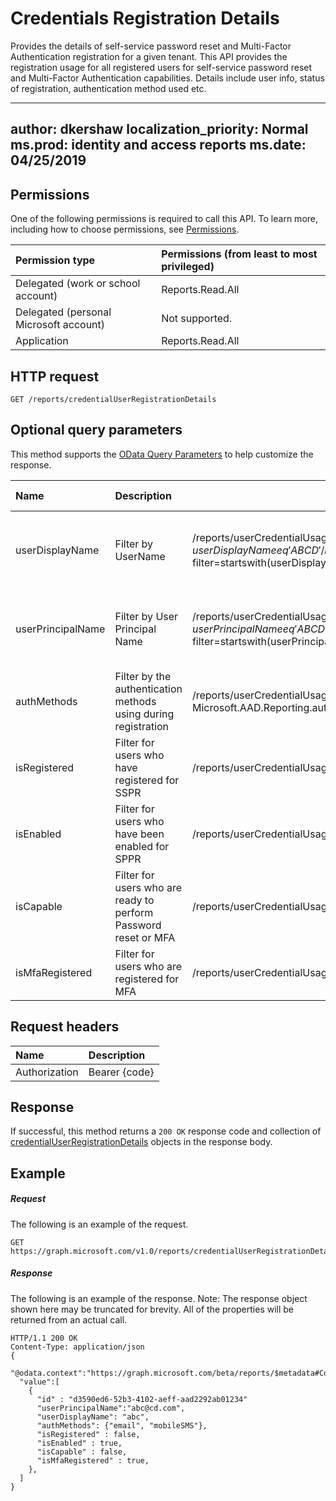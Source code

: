 # Credentials Registration Details
Provides the details of self-service password reset and Multi-Factor Authentication registration for a given tenant. This API provides the registration usage for all registered users for self-service password reset and Multi-Factor Authentication capabilities. Details include user info, status of registration, authentication method used etc.

---
author: dkershaw
localization_priority: Normal
ms.prod: identity and access reports
ms.date: 04/25/2019
---


## Permissions
One of the following permissions is required to call this API. To learn more, including how to choose permissions, see [Permissions](../../../concepts/permissions_reference.md).

|Permission type                        | Permissions (from least to most privileged)              |
|:--------------------------------------|:---------------------------------------------------------|
|Delegated (work or school account)     |Reports.Read.All |
|Delegated (personal Microsoft account) | Not supported. |
|Application                            |Reports.Read.All |
## HTTP request
<!-- { "blockType": "ignored" } -->
```http
GET /reports/credentialUserRegistrationDetails
```
## Optional query parameters
This method supports the [OData Query Parameters](http://graph.microsoft.io/docs/overview/query_parameters) to help customize the response.

| Name      |Description|Example|Supported Operators
|:----------|:----------|-------|-------------------
|userDisplayName|	 Filter by UserName	|/reports/userCredentialUsageDetails?$filter=userDisplayName eq 'ABCD' /reports/userCredentialUsageDetails?$filter=startswith(userDisplayName,' ')	|Eq, startswith(), orderby, Support case insensitive|
|userPrincipalName	 |Filter by User Principal Name|	/reports/userCredentialUsageDetails?$filter=userPrincipalNameeq 'ABCD' /reports/userCredentialUsageDetails?$filter=startswith(userPrincipalName,' ')	|	Eq, startswith(), orderby, Support case insensitive
|authMethods|	 Filter by the authentication methods using during registration|	/reports/userCredentialUsageDetails?authMethods/any(t:t eq Microsoft.AAD.Reporting.authMethodsType'email')	| 	eq|
|isRegistered	| Filter for users who have registered for SSPR|	/reports/userCredentialUsageDetails?$filter=isRegisteredeq true	|	eq, orderby|
|isEnabled	 |Filter for users who have been enabled for SPPR|	/reports/userCredentialUsageDetails?$filter=isEnabledeq true	|	eq, orderby|
|isCapable	 |Filter for users who are ready to perform Password reset or MFA| 	/reports/userCredentialUsageDetails?$filter=isCapableeq true	|eq, orderby|
|isMfaRegistered|	 Filter for users who are registered for MFA|	/reports/userCredentialUsageDetails?$filter=isCapableeq true	|	eq, orderby|


## Request headers
| Name      |Description|
|:----------|:----------|
| Authorization | Bearer {code} |


## Response
If successful, this method returns a `200 OK` response code and collection of [credentialUserRegistrationDetails](../resources/credentialuserregistrationdetails.md) objects in the response body.
## Example
##### Request
The following is an example of the request.
<!-- {
  "blockType": "request",
  "name": "get_credentialuserregistrationdetails"
}-->
```http
GET https://graph.microsoft.com/v1.0/reports/credentialUserRegistrationDetails
```
##### Response
The following is an example of the response. Note: The response object shown here may be truncated for brevity. All of the properties will be returned from an actual call.
<!-- {
  "blockType": "response",
  "truncated": true,
  "@odata.type": "microsoft.graph.credentialUserRegistrationDetails",
  "isCollection": true
} -->
```http
HTTP/1.1 200 OK
Content-Type: application/json
{
  "@odata.context":"https://graph.microsoft.com/beta/reports/$metadata#Collection(microsoft.graph.credentialUserRegistrationDetails)",
  "value":[
    {
      "id" : "d3590ed6-52b3-4102-aeff-aad2292ab01234"
      "userPrincipalName":"abc@cd.com",
      "userDisplayName": "abc",
      "authMethods": {"email", "mobileSMS"},
      "isRegistered" : false,
      "isEnabled" : true,
      "isCapable" : false,
      "isMfaRegistered" : true,
    },
  ]
}
```

<!-- uuid: 8fcb5dbc-d5aa-4681-8e31-b001d5168d79
2015-10-25 14:57:30 UTC -->
<!-- {
  "type": "#page.annotation",
  "description": "List credentialUserRegistrationDetails",
  "keywords": "",
  "section": "documentation",
  "tocPath": ""
}-->
